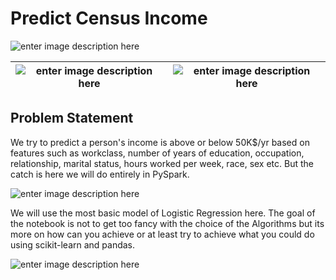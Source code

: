 # Predict Census Income 
![enter image description here](https://static.parade.com/wp-content/uploads/2018/02/city-crosswalk-people-busy-ftr.jpg)

|  ![enter image description here](https://miro.medium.com/max/852/1*nPcdyVwgcuEZiEZiRqApug.jpeg)| ![enter image description here](https://image.spreadshirtmedia.com/image-server/v1/compositions/111008751/views/1,width=650,height=650,appearanceId=1,version=1543820067.jpg) |
|--|--|


## Problem Statement
We try to predict a person's income is above or below 50K$/yr based on features such as workclass, number of years of education, occupation, relationship, marital status, hours worked per week, race, sex etc. But the catch is here we will do entirely in PySpark. 



![enter image description here](https://cdn-images-1.medium.com/max/2400/1*MpjbjrQmshuy0ZZnnxI8lQ.png)





We will use the most basic model of Logistic Regression here. The goal of the notebook is not to get too fancy with the choice of the Algorithms but its more on how can you achieve or at least try to achieve what you could do using scikit-learn and pandas.

![enter image description here](https://cdn-images-1.medium.com/max/1600/1*k2bLmeYIG7z7dCyxADedhQ.png)





